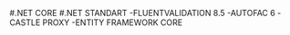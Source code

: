 #.NET CORE 
#.NET STANDART 
-FLUENTVALIDATION 8.5
-AUTOFAC 6
-CASTLE PROXY
-ENTITY FRAMEWORK CORE


